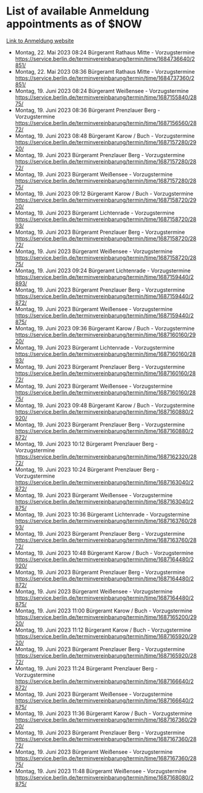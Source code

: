 # List of available Anmeldung appointments as of $NOW
[Link to Anmeldung website](https://service.berlin.de/terminvereinbarung/termin/tag.php?termin=1&anliegen[]=120686&dienstleisterlist=122210,122217,327316,122219,327312,122227,327314,122231,327346,122243,327348,122254,122252,329742,122260,329745,122262,329748,122271,327278,122273,327274,122277,327276,330436,122280,327294,122282,327290,122284,327292,122291,327270,122285,327266,122286,327264,122296,327268,150230,329760,122297,327286,122294,327284,122312,329763,122314,329775,122304,327330,122311,327334,122309,327332,317869,122281,327352,122279,329772,122283,122276,327324,122274,327326,122267,329766,122246,327318,122251,327320,122257,327322,122208,327298,122226,327300&herkunft=http%3A%2F%2Fservice.berlin.de%2Fdienstleistung%2F120686%2F)
- Montag, 22. Mai 2023 08:24 Bürgeramt Rathaus Mitte - Vorzugstermine https://service.berlin.de/terminvereinbarung/termin/time/1684736640/2851/
- Montag, 22. Mai 2023 08:36 Bürgeramt Rathaus Mitte - Vorzugstermine https://service.berlin.de/terminvereinbarung/termin/time/1684737360/2851/
- Montag, 19. Juni 2023 08:24 Bürgeramt Weißensee - Vorzugstermine https://service.berlin.de/terminvereinbarung/termin/time/1687155840/2875/
- Montag, 19. Juni 2023 08:36 Bürgeramt Prenzlauer Berg - Vorzugstermine https://service.berlin.de/terminvereinbarung/termin/time/1687156560/2872/
- Montag, 19. Juni 2023 08:48 Bürgeramt Karow / Buch - Vorzugstermine https://service.berlin.de/terminvereinbarung/termin/time/1687157280/2920/
- Montag, 19. Juni 2023  Bürgeramt Prenzlauer Berg - Vorzugstermine https://service.berlin.de/terminvereinbarung/termin/time/1687157280/2872/
- Montag, 19. Juni 2023  Bürgeramt Weißensee - Vorzugstermine https://service.berlin.de/terminvereinbarung/termin/time/1687157280/2875/
- Montag, 19. Juni 2023 09:12 Bürgeramt Karow / Buch - Vorzugstermine https://service.berlin.de/terminvereinbarung/termin/time/1687158720/2920/
- Montag, 19. Juni 2023  Bürgeramt Lichtenrade - Vorzugstermine https://service.berlin.de/terminvereinbarung/termin/time/1687158720/2893/
- Montag, 19. Juni 2023  Bürgeramt Prenzlauer Berg - Vorzugstermine https://service.berlin.de/terminvereinbarung/termin/time/1687158720/2872/
- Montag, 19. Juni 2023  Bürgeramt Weißensee - Vorzugstermine https://service.berlin.de/terminvereinbarung/termin/time/1687158720/2875/
- Montag, 19. Juni 2023 09:24 Bürgeramt Lichtenrade - Vorzugstermine https://service.berlin.de/terminvereinbarung/termin/time/1687159440/2893/
- Montag, 19. Juni 2023  Bürgeramt Prenzlauer Berg - Vorzugstermine https://service.berlin.de/terminvereinbarung/termin/time/1687159440/2872/
- Montag, 19. Juni 2023  Bürgeramt Weißensee - Vorzugstermine https://service.berlin.de/terminvereinbarung/termin/time/1687159440/2875/
- Montag, 19. Juni 2023 09:36 Bürgeramt Karow / Buch - Vorzugstermine https://service.berlin.de/terminvereinbarung/termin/time/1687160160/2920/
- Montag, 19. Juni 2023  Bürgeramt Lichtenrade - Vorzugstermine https://service.berlin.de/terminvereinbarung/termin/time/1687160160/2893/
- Montag, 19. Juni 2023  Bürgeramt Prenzlauer Berg - Vorzugstermine https://service.berlin.de/terminvereinbarung/termin/time/1687160160/2872/
- Montag, 19. Juni 2023  Bürgeramt Weißensee - Vorzugstermine https://service.berlin.de/terminvereinbarung/termin/time/1687160160/2875/
- Montag, 19. Juni 2023 09:48 Bürgeramt Karow / Buch - Vorzugstermine https://service.berlin.de/terminvereinbarung/termin/time/1687160880/2920/
- Montag, 19. Juni 2023  Bürgeramt Prenzlauer Berg - Vorzugstermine https://service.berlin.de/terminvereinbarung/termin/time/1687160880/2872/
- Montag, 19. Juni 2023 10:12 Bürgeramt Prenzlauer Berg - Vorzugstermine https://service.berlin.de/terminvereinbarung/termin/time/1687162320/2872/
- Montag, 19. Juni 2023 10:24 Bürgeramt Prenzlauer Berg - Vorzugstermine https://service.berlin.de/terminvereinbarung/termin/time/1687163040/2872/
- Montag, 19. Juni 2023  Bürgeramt Weißensee - Vorzugstermine https://service.berlin.de/terminvereinbarung/termin/time/1687163040/2875/
- Montag, 19. Juni 2023 10:36 Bürgeramt Lichtenrade - Vorzugstermine https://service.berlin.de/terminvereinbarung/termin/time/1687163760/2893/
- Montag, 19. Juni 2023  Bürgeramt Prenzlauer Berg - Vorzugstermine https://service.berlin.de/terminvereinbarung/termin/time/1687163760/2872/
- Montag, 19. Juni 2023 10:48 Bürgeramt Karow / Buch - Vorzugstermine https://service.berlin.de/terminvereinbarung/termin/time/1687164480/2920/
- Montag, 19. Juni 2023  Bürgeramt Prenzlauer Berg - Vorzugstermine https://service.berlin.de/terminvereinbarung/termin/time/1687164480/2872/
- Montag, 19. Juni 2023  Bürgeramt Weißensee - Vorzugstermine https://service.berlin.de/terminvereinbarung/termin/time/1687164480/2875/
- Montag, 19. Juni 2023 11:00 Bürgeramt Karow / Buch - Vorzugstermine https://service.berlin.de/terminvereinbarung/termin/time/1687165200/2920/
- Montag, 19. Juni 2023 11:12 Bürgeramt Karow / Buch - Vorzugstermine https://service.berlin.de/terminvereinbarung/termin/time/1687165920/2920/
- Montag, 19. Juni 2023  Bürgeramt Prenzlauer Berg - Vorzugstermine https://service.berlin.de/terminvereinbarung/termin/time/1687165920/2872/
- Montag, 19. Juni 2023 11:24 Bürgeramt Prenzlauer Berg - Vorzugstermine https://service.berlin.de/terminvereinbarung/termin/time/1687166640/2872/
- Montag, 19. Juni 2023  Bürgeramt Weißensee - Vorzugstermine https://service.berlin.de/terminvereinbarung/termin/time/1687166640/2875/
- Montag, 19. Juni 2023 11:36 Bürgeramt Karow / Buch - Vorzugstermine https://service.berlin.de/terminvereinbarung/termin/time/1687167360/2920/
- Montag, 19. Juni 2023  Bürgeramt Prenzlauer Berg - Vorzugstermine https://service.berlin.de/terminvereinbarung/termin/time/1687167360/2872/
- Montag, 19. Juni 2023  Bürgeramt Weißensee - Vorzugstermine https://service.berlin.de/terminvereinbarung/termin/time/1687167360/2875/
- Montag, 19. Juni 2023 11:48 Bürgeramt Weißensee - Vorzugstermine https://service.berlin.de/terminvereinbarung/termin/time/1687168080/2875/
